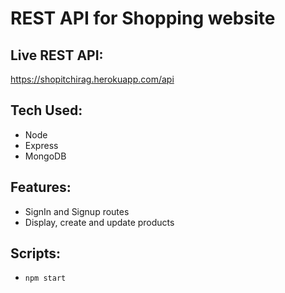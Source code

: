 # REST API for Shopping website

## Live REST API:
https://shopitchirag.herokuapp.com/api

## Tech Used:

- Node
- Express
- MongoDB

## Features:

- SignIn and Signup routes
- Display, create and update products

## Scripts:

- `npm start`
